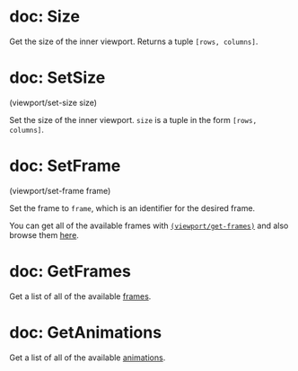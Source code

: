 # doc: Size

Get the size of the inner viewport. Returns a tuple `[rows, columns]`.

# doc: SetSize

(viewport/set-size size)

Set the size of the inner viewport. `size` is a tuple in the form `[rows, columns]`.

# doc: SetFrame

(viewport/set-frame frame)

Set the frame to `frame`, which is an identifier for the desired frame.

You can get all of the available frames with [`(viewport/get-frames)`](api.md#viewportget-frames) and also browse them [here](./frames.md).

# doc: GetFrames

Get a list of all of the available [frames](./frames.md).

# doc: GetAnimations

Get a list of all of the available [animations](./animations.md).
